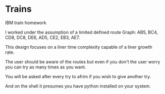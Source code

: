 # Trains
IBM train homework

I worked under the assumption of a limited defined route
Graph: AB5, BC4, CD8, DC8, DE6, AD5, CE2, EB3, AE7.

This design focuses on a liner time complexity capable 
of a liner growth rate.

The user should be aware of the routes but even if you
don't the user worry you can try as many times as you want.

You will be asked after every try to afrim if you wish to
give another try.

And on the shell it presumes you have python installed on
your system.